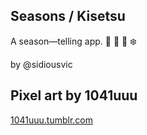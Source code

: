 ## Seasons / Kisetsu

A season—telling app. 🌸 🌳 🍁 ❄️

by @sidiousvic

## Pixel art by 1041uuu

[1041uuu.tumblr.com](https://1041uuu.tumblr.com)
